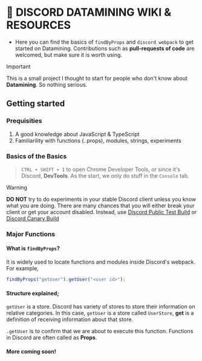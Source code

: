 # 🐰 DISCORD DATAMINING WIKI & RESOURCES

- Here you can find the basics of `findByProps` and `discord webpack` to get started on Datamining. Contributions such as **pull-requests of code** are welcomed, but make sure it is worth using.

> [!IMPORTANT]
> This is a small project I thought to start for people who don't know about **Datamining**. So nothing serious.

## Getting started

### Prequisities

1. A good knowledge about JavaScript & TypeScript
2. Familiarility with functions (..props), modules, strings, experiments

### Basics of the Basics

> `CTRL + SHIFT + I` to open Chrome Developer Tools, or since it's Discord, **DevTools**.
> As the start, we only do stuff in the `Console` tab.

> [!WARNING]
> **DO NOT** try to do experiments in your stable Discord client unless you know what you are doing. There are many chances that you will either break your client or get your account disabled. Instead, use [Discord Public Test Build](https://ptb.discord.com/download) or [Discord Canary Build](https://canary.discord.com/download)

### Major Functions

#### What is `findByProps`?

It is widely used to locate functions and modules inside Discord's webpack.
For example,

```js
findByProps("getUser").getUser("<user id>");
```

#### Structure explained;

`getUser` is a store. Discord has variety of stores to store their information on relative categories. In this case, `getUser` is a store called `UserStore`, **get** is a definition of receiving information about that store.

`.getUser` is to confirm that we are about to execute this function. Functions in Discord are often called as **Props**.

#### More coming soon!
